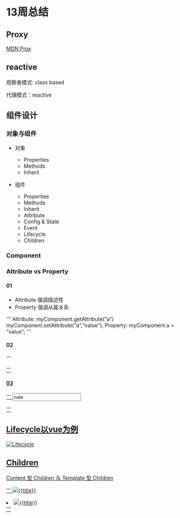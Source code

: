 # 13周总结

## Proxy

[MDN Prox](https://developer.mozilla.org/en-US/docs/Web/JavaScript/Reference/Global_Objects/Proxy)

## reactive

观察者模式: class based

代理模式：reactive  

## 组件设计

### 对象与组件

- 对象
  - Properties
  - Methods
  - Inherit

- 组件
  - Properties
  - Methods
  - Inherit
  - Attribute
  - Config & State
  - Event
  - Lifecycle
  - Children

### Component

### Attribute vs Property

#### 01

- Attribute 强调描述性
- Property 强调从属关系

'''
Attribute:
<my-component attribute=“v” />
myComponent.getAttribute(“a”)
myComponent.setAttribute(“a”,“value”);
Property:
myComponent.a = “value”;
'''

#### 02

'''
<a href="//m.taobao.com" ></div>
<script>
var a = document.getElementByTagName('a’); 
a.href // “http://m.taobao.com”，这个 URL 是 resolve 过的结果
a.getAttribute(‘href’) // “//m.taobao.com”，跟 HTML 代码中完全一致
</script>
'''

#### 03

'''
<input value = "cute" />
<script>
var input = document.getElementByTagName(‘input’); // 若 property 没有设置，
则结果是 attribute 
input.value // cute 
input.getAttribute(‘value’); // cute 
input.value = ‘hello’; // 若 value 属性已经设置，则 attribute 不变，property 变化，
元素上实际的效果是 property 优先
input.value // hello 
input.getAttribute(‘value’); // cute 
</script>
'''

## Lifecycle以vue为例

![Lifecycle](https://cn.vuejs.org/images/lifecycle.png)

## Children

Content 型 Children 与 Template 型 Children

'''
<my-button><img src=“{{icon}}”/>{{title}}</my-button>
<my-list>
<li><img src=“{{icon}}”/>{{title}}</li>
</my-list>
'''
